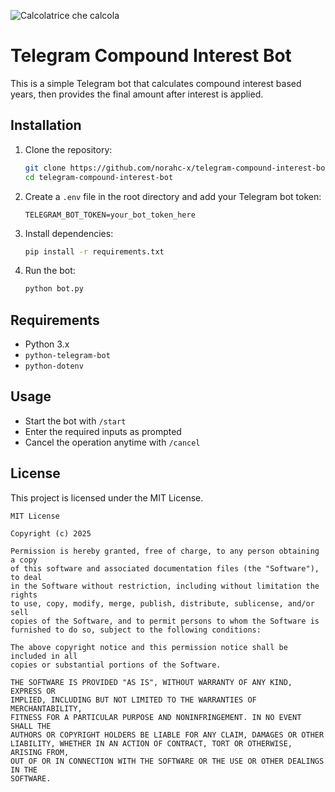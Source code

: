 ![Calcolatrice che calcola](https://media.giphy.com/media/xyz123/giphy.gif)

# Telegram Compound Interest Bot

This is a simple Telegram bot that calculates compound interest based  years, then provides the final amount after interest is applied.

## Installation

1. Clone the repository:
   ```sh
   git clone https://github.com/norahc-x/telegram-compound-interest-bot.git
   cd telegram-compound-interest-bot
   ```
2. Create a `.env` file in the root directory and add your Telegram bot token:
   ```
   TELEGRAM_BOT_TOKEN=your_bot_token_here
   ```
3. Install dependencies:
   ```sh
   pip install -r requirements.txt
   ```
4. Run the bot:
   ```sh
   python bot.py
   ```

## Requirements

- Python 3.x
- `python-telegram-bot`
- `python-dotenv`

## Usage

- Start the bot with `/start`
- Enter the required inputs as prompted
- Cancel the operation anytime with `/cancel`

## License

This project is licensed under the MIT License.

```
MIT License

Copyright (c) 2025

Permission is hereby granted, free of charge, to any person obtaining a copy
of this software and associated documentation files (the "Software"), to deal
in the Software without restriction, including without limitation the rights
to use, copy, modify, merge, publish, distribute, sublicense, and/or sell
copies of the Software, and to permit persons to whom the Software is
furnished to do so, subject to the following conditions:

The above copyright notice and this permission notice shall be included in all
copies or substantial portions of the Software.

THE SOFTWARE IS PROVIDED "AS IS", WITHOUT WARRANTY OF ANY KIND, EXPRESS OR
IMPLIED, INCLUDING BUT NOT LIMITED TO THE WARRANTIES OF MERCHANTABILITY,
FITNESS FOR A PARTICULAR PURPOSE AND NONINFRINGEMENT. IN NO EVENT SHALL THE
AUTHORS OR COPYRIGHT HOLDERS BE LIABLE FOR ANY CLAIM, DAMAGES OR OTHER
LIABILITY, WHETHER IN AN ACTION OF CONTRACT, TORT OR OTHERWISE, ARISING FROM,
OUT OF OR IN CONNECTION WITH THE SOFTWARE OR THE USE OR OTHER DEALINGS IN THE
SOFTWARE.
```



